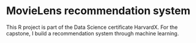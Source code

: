 # MovieLens recommendation system
This R project is part of the Data Science certificate HarvardX. For the capstone, I build a recommendation system through machine learning.

